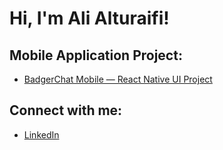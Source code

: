 <h1>Hi, I'm Ali Alturaifi!</h1>

<h2>Mobile Application Project:</h2>

- [BadgerChat Mobile — React Native UI Project](https://github.com/AliriMW/BadgerChat_Mobile)

<h2>Connect with me:</h2>

- [LinkedIn](www.linkedin.com/in/ali-alturaifi-853649358)
